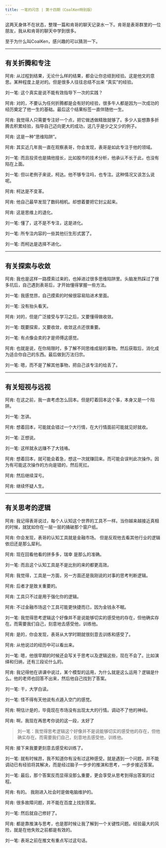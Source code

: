 ```yaml
---
title: 一笔的闪念 | 第十四期（CoalKen特别版）
---
```


这两天身体不在状态，整理一篇和肯哥的聊天记录水一下。肯哥是表哥群里的一位朋友，我从和肯哥的聊天中学到很多。

至于为什么叫CoalKen，感兴趣的可以猜测一下。

---
## 有关折腾和专注
阿肯: 从过程到结果，无论什么样的结果，都会让你总结到经验。这是他文的意思。某种程度上是对的。但是很多人往往总结不出来 “真实”的经验。

刘一笔: 这个真实是说不能有效指导下一次的实践？

阿肯: 对的，不要认为任何折腾都是会有好的经验，很多牛人都是因为一次成功的经历奠定了他一生的基础。最后这个结果标签一直伴随他一生。

阿肯: 我觉得人只需要专注好一个点，把它做透做精致就够了。多少人妄想靠多折腾去积累经验，指导自己迈向更大的成功，这几乎是少之又少的例子。

阿肯: 这是一种“思维陷阱”。

阿肯: 其实近几年我一直在观察表哥，你会发现，表哥是如此专注于他的领域。

刘一笔: 而且投资也是搞他擅长，比如股市的技术分析，他承认不长于此，也没有陷在上面。

刘一笔: 但以老例子来说，柯达。他不够专注吗，也专注。这种情况又该怎么说呢。

阿肯: 柯达是不变革。

阿肯: 他自己最早发现了数码相机。却想着要把它封尘起来。

阿肯: 这是思维上的退化。

刘一笔: 懂了，这不是不专注，这是进化。

刘一笔: 所专注内容的一些其他衍生形式罢了。

刘一笔: 而柯达是选择不进化。

---
## 有关探索与收敛

阿肯: 我也是这样一路摸索过来的，也掉进过很多思维陷阱里。头脑发热踩过了很多坑后，自己遇到表哥后，才开始懂得掌握一些方法。

刘一笔: 我感觉昂，自己摸索的时候很容易陷进术里面。

刘一笔: 没有抬头看天。

阿肯: 对的，但是广泛接受与学习之后，又要懂得做收敛。

刘一笔: 既要探索，又要收敛，收敛这点还很重要。

刘一笔: 有点像会卖的才是师傅这感觉。

阿肯: 也就是说，在你局限时，多了解不同思维成层的事物。然后获取后，消化成为适合你自己的东西。最后做到万法归宗。

刘一笔: 嗯，而不是了解其他事物，把自己该专注的给丢了。

---
## 有关短视与远视

阿肯: 在这之前，我一直考虑怎么回本。但是盯着回本这个事，本身又是一个陷阱。

刘一笔: 怎讲。

阿肯: 想着回本，可能就会错过一个大行情，在大行情面前可能就见好就收。

刘一笔: 正想说。

刘一笔: 这样就永远赚不了大钱咯。

阿肯: 想着回本，就可能会着急，想这一次就赚回来。而可能会误判此次操作。因为有可能这次操作的方向是错的，然后死扛。

阿肯: 然后继续深亏。

阿肯: 继续怀疑人生。

---
## 有关思考的逻辑
阿肯: 我记得表哥说过，每个人认知这个世界的工具不一样。当你越来越接近真相的时候，就犹如你在一层一层的捅破那个窗户纸。

阿肯: 你会发现，表哥的认知工具就是金融市场。 但是反观他去看其他行业的逻辑依旧还是那么犀利。

阿肯: 现在回看他看的拼多多，瑞幸 是那么的准确。

刘一笔: 而且这个认知工具是不是比别的来的都更高效。

阿肯: 我觉得，工具是一方面，另一方面还是我刚说的对事的思考判断逻辑。

阿肯: 后者才是致关重要的。

阿肯: 工具只不过是用于强化你的逻辑。

阿肯: 不过金融市场这个工具可能更快捷而已，因为金钱永不眠。

刘一笔: 我觉得思考逻辑这个好像并不是说能够切实的感受他的存在，但他确实存在。而需要我们自己，刻意地去感受他，训练他。

阿肯: 是的，你会发现，表哥从大学时期就很刻意去训练和感受了。

阿肯: 从他说过的经历中可以看出来。

刘一笔: 嗯，他很早期的时候还会写关于思考以及逻辑这些，现在不会了。比如演绎和归纳，还有三段论什么的。

阿肯: 我记得他在讲课中说过，某个模型的运用，为什么就是这么运用？逻辑是什么。他的老师也回答不出来，然后他自己找到了答案。

刘一笔: 干，大学白读。

刘一笔: 怪不得有天他说有点遁入空门的感觉。

阿肯: 啊估计是的，毕竟现在市场没有出现太大的行情。调动不了他的神经。

阿肯: 啊，我现在再思考你说的这一段，太好了
> 刘一笔：我觉得思考逻辑这个好像并不是说能够切实的感受他的存在，但他确实存在。而需要我们自己，刻意地去感受他，训练他。

阿肯: 接下来我要更刻意去感受和训练了。

刘一笔: 就有时候昂，我不知道你有没有过这种感受。就是遇到一个问题，并不能调动已有经验将其解决，而是经过脑子一步步的推演和思考，一步步接近答案。

刘一笔: 最后，那个答案反而显得没那么重要，更会享受从思考到得出答案的过程。

阿肯: 有的。 我刚进入社会时是做电脑维护的。

阿肯: 很多故障问题，并不能在百度上找到答案。

刘一笔: 然后就自己修好了。

阿肯: 都是靠推演与思考，也是那时候让我了解到一个关键性问题。经验最大的风险，就是在他失败之前都是有效的。

刘一笔: 表哥之前在推文有重点写过这句话。
